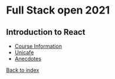 # Full Stack open 2021

## Introduction to React

- [Course Information](./course-information)
- [Unicafe](./unicafe)
- [Anecdotes](./anecdotes)

[Back to index](../index.md)
